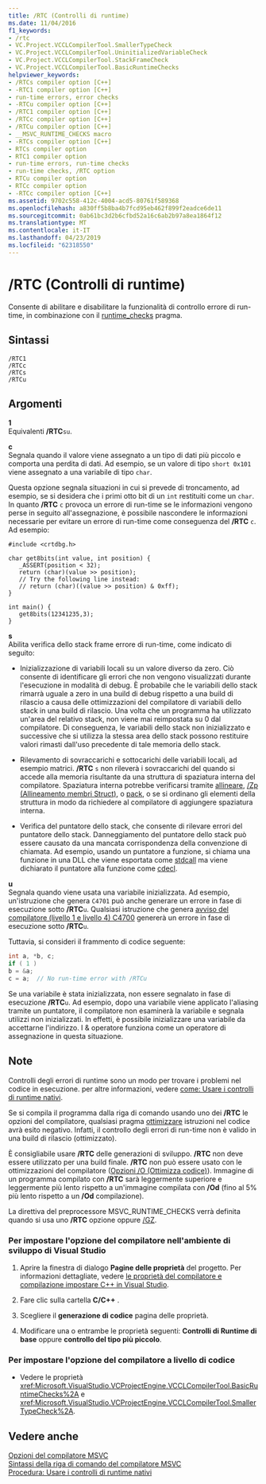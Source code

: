 ```yaml
---
title: /RTC (Controlli di runtime)
ms.date: 11/04/2016
f1_keywords:
- /rtc
- VC.Project.VCCLCompilerTool.SmallerTypeCheck
- VC.Project.VCCLCompilerTool.UninitializedVariableCheck
- VC.Project.VCCLCompilerTool.StackFrameCheck
- VC.Project.VCCLCompilerTool.BasicRuntimeChecks
helpviewer_keywords:
- /RTCs compiler option [C++]
- -RTC1 compiler option [C++]
- run-time errors, error checks
- -RTCu compiler option [C++]
- /RTC1 compiler option [C++]
- /RTCc compiler option [C++]
- /RTCu compiler option [C++]
- __MSVC_RUNTIME_CHECKS macro
- -RTCs compiler option [C++]
- RTCs compiler option
- RTC1 compiler option
- run-time errors, run-time checks
- run-time checks, /RTC option
- RTCu compiler option
- RTCc compiler option
- -RTCc compiler option [C++]
ms.assetid: 9702c558-412c-4004-acd5-80761f589368
ms.openlocfilehash: a830ff5b8ba4b7fcd95eb462f899f2eadce6de11
ms.sourcegitcommit: 0ab61bc3d2b6cfbd52a16c6ab2b97a8ea1864f12
ms.translationtype: MT
ms.contentlocale: it-IT
ms.lasthandoff: 04/23/2019
ms.locfileid: "62318550"
---
```

# <a name="rtc-run-time-error-checks"></a>/RTC (Controlli di runtime)

Consente di abilitare e disabilitare la funzionalità di controllo errore di run-time, in combinazione con il [runtime_checks](../../preprocessor/runtime-checks.md) pragma.

## <a name="syntax"></a>Sintassi

```
/RTC1
/RTCc
/RTCs
/RTCu
```

## <a name="arguments"></a>Argomenti

**1**<br/>
Equivalenti **/RTC**`su`.

**c**<br/>
Segnala quando il valore viene assegnato a un tipo di dati più piccolo e comporta una perdita di dati. Ad esempio, se un valore di tipo `short 0x101` viene assegnato a una variabile di tipo `char`.

Questa opzione segnala situazioni in cui si prevede di troncamento, ad esempio, se si desidera che i primi otto bit di un `int` restituiti come un `char`. In quanto **/RTC** `c` provoca un errore di run-time se le informazioni vengono perse in seguito all'assegnazione, è possibile nascondere le informazioni necessarie per evitare un errore di run-time come conseguenza del **/RTC** `c`. Ad esempio:

```
#include <crtdbg.h>

char get8bits(int value, int position) {
   _ASSERT(position < 32);
   return (char)(value >> position);
   // Try the following line instead:
   // return (char)((value >> position) & 0xff);
}

int main() {
   get8bits(12341235,3);
}
```

**s**<br/>
Abilita verifica dello stack frame errore di run-time, come indicato di seguito:

- Inizializzazione di variabili locali su un valore diverso da zero. Ciò consente di identificare gli errori che non vengono visualizzati durante l'esecuzione in modalità di debug. È probabile che le variabili dello stack rimarrà uguale a zero in una build di debug rispetto a una build di rilascio a causa delle ottimizzazioni del compilatore di variabili dello stack in una build di rilascio. Una volta che un programma ha utilizzato un'area del relativo stack, non viene mai reimpostata su 0 dal compilatore. Di conseguenza, le variabili dello stack non inizializzato e successive che si utilizza la stessa area dello stack possono restituire valori rimasti dall'uso precedente di tale memoria dello stack.

- Rilevamento di sovraccarichi e sottocarichi delle variabili locali, ad esempio matrici. **/RTC** `s` non rileverà i sovraccarichi del quando si accede alla memoria risultante da una struttura di spaziatura interna del compilatore. Spaziatura interna potrebbe verificarsi tramite [allineare](../../cpp/align-cpp.md), [/Zp (Allineamento membri Struct)](zp-struct-member-alignment.md), o [pack](../../preprocessor/pack.md), o se si ordinano gli elementi della struttura in modo da richiedere al compilatore di aggiungere spaziatura interna.

- Verifica del puntatore dello stack, che consente di rilevare errori del puntatore dello stack. Danneggiamento del puntatore dello stack può essere causato da una mancata corrispondenza della convenzione di chiamata. Ad esempio, usando un puntatore a funzione, si chiama una funzione in una DLL che viene esportata come [stdcall](../../cpp/stdcall.md) ma viene dichiarato il puntatore alla funzione come [cdecl](../../cpp/cdecl.md).

**u**<br/>
Segnala quando viene usata una variabile inizializzata. Ad esempio, un'istruzione che genera `C4701` può anche generare un errore in fase di esecuzione sotto **/RTC**`u`. Qualsiasi istruzione che genera [avviso del compilatore (livello 1 e livello 4) C4700](../../error-messages/compiler-warnings/compiler-warning-level-1-and-level-4-c4700.md) genererà un errore in fase di esecuzione sotto **/RTC**`u`.

Tuttavia, si consideri il frammento di codice seguente:

```cpp
int a, *b, c;
if ( 1 )
b = &a;
c = a;  // No run-time error with /RTCu
```

Se una variabile è stata inizializzata, non essere segnalato in fase di esecuzione **/RTC**`u`. Ad esempio, dopo una variabile viene applicato l'aliasing tramite un puntatore, il compilatore non esaminerà la variabile e segnala utilizzi non inizializzati. In effetti, è possibile inizializzare una variabile da accettarne l'indirizzo. I & operatore funziona come un operatore di assegnazione in questa situazione.

## <a name="remarks"></a>Note

Controlli degli errori di runtime sono un modo per trovare i problemi nel codice in esecuzione. per altre informazioni, vedere [come: Usare i controlli di runtime nativi](/visualstudio/debugger/how-to-use-native-run-time-checks).

Se si compila il programma dalla riga di comando usando uno dei **/RTC** le opzioni del compilatore, qualsiasi pragma [ottimizzare](../../preprocessor/optimize.md) istruzioni nel codice avrà esito negativo. Infatti, il controllo degli errori di run-time non è valido in una build di rilascio (ottimizzato).

È consigliabile usare **/RTC** delle generazioni di sviluppo. **/RTC** non deve essere utilizzato per una build finale. **/RTC** non può essere usato con le ottimizzazioni del compilatore ([Opzioni /O (Ottimizza codice)](o-options-optimize-code.md)). Immagine di un programma compilato con **/RTC** sarà leggermente superiore e leggermente più lento rispetto a un'immagine compilata con **/Od** (fino al 5% più lento rispetto a un **/Od** compilazione).

La direttiva del preprocessore MSVC_RUNTIME_CHECKS verrà definita quando si usa uno **/RTC** opzione oppure [/GZ](gz-enable-stack-frame-run-time-error-checking.md).

### <a name="to-set-this-compiler-option-in-the-visual-studio-development-environment"></a>Per impostare l'opzione del compilatore nell'ambiente di sviluppo di Visual Studio

1. Aprire la finestra di dialogo **Pagine delle proprietà** del progetto. Per informazioni dettagliate, vedere [le proprietà del compilatore e compilazione impostare C++ in Visual Studio](../working-with-project-properties.md).

1. Fare clic sulla cartella **C/C++** .

1. Scegliere il **generazione di codice** pagina delle proprietà.

1. Modificare una o entrambe le proprietà seguenti: **Controlli di Runtime di base** oppure **controllo del tipo più piccolo**.

### <a name="to-set-this-compiler-option-programmatically"></a>Per impostare l'opzione del compilatore a livello di codice

- Vedere le proprietà <xref:Microsoft.VisualStudio.VCProjectEngine.VCCLCompilerTool.BasicRuntimeChecks%2A> e <xref:Microsoft.VisualStudio.VCProjectEngine.VCCLCompilerTool.SmallerTypeCheck%2A>.

## <a name="see-also"></a>Vedere anche

[Opzioni del compilatore MSVC](compiler-options.md)<br/>
[Sintassi della riga di comando del compilatore MSVC](compiler-command-line-syntax.md)<br/>
[Procedura: Usare i controlli di runtime nativi](/visualstudio/debugger/how-to-use-native-run-time-checks)
